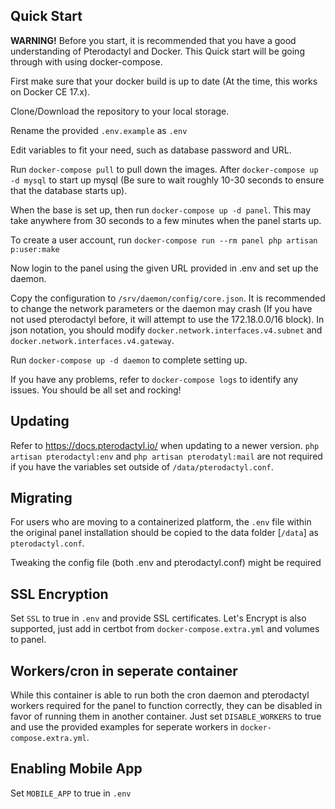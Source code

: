 ## Quick Start

<p><b>WARNING!</b> Before you start, it is recommended that you have a good understanding of Pterodactyl and Docker. This Quick start will be going through with using docker-compose.</p>

First make sure that your docker build is up to date (At the time, this works on Docker CE 17.x).


Clone/Download the repository to your local storage.


Rename the provided `.env.example` as `.env`


Edit variables to fit your need, such as database password and URL.


Run `docker-compose pull` to pull down the images. After `docker-compose up -d mysql` to start up mysql (Be sure to wait roughly 10-30 seconds to ensure that the database starts up).


When the base is set up, then run `docker-compose up -d panel`. This may take anywhere from 30 seconds to a few minutes when the panel starts up.


To create a user account, run `docker-compose run --rm panel php artisan p:user:make`


Now login to the panel using the given URL provided in .env and set up the daemon.


Copy the configuration to `/srv/daemon/config/core.json`. It is recommended to change the network parameters or the daemon may crash (If you have not used pterodactyl before, it will attempt to use the 172.18.0.0/16 block). In json notation, you should modify `docker.network.interfaces.v4.subnet` and `docker.network.interfaces.v4.gateway`.


Run `docker-compose up -d daemon` to complete setting up.


If you have any problems, refer to `docker-compose logs` to identify any issues.
You should be all set and rocking!

## Updating

Refer to https://docs.pterodactyl.io/ when updating to a newer version. `php artisan pterodactyl:env` and `php artisan pterodatyl:mail` are not required if you have the variables set outside of `/data/pterodactyl.conf`.

## Migrating

For users who are moving to a containerized platform, the `.env` file within the original panel installation should be copied to the data folder [`/data`] as `pterodactyl.conf`.

<p>Tweaking the config file (both .env and pterodactyl.conf) might be required</p>

## SSL Encryption

Set `SSL` to true in `.env` and provide SSL certificates. Let's Encrypt is also supported, just add in certbot from `docker-compose.extra.yml` and volumes to panel.

## Workers/cron in seperate container

While this container is able to run both the cron daemon and pterodactyl workers required for the panel to function correctly, they can be disabled in favor of running them in another container. Just set `DISABLE_WORKERS` to true and use the provided examples for seperate workers in `docker-compose.extra.yml`.

## Enabling Mobile App
Set `MOBILE_APP` to true in `.env`

